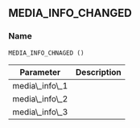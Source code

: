 ## MEDIA\_INFO\_CHANGED

### Name

`MEDIA_INFO_CHNAGED ()`


| Parameter          | Description |
| ------------------ | ----------- |
| media\\\_info\\\_1 |             |
| media\\\_info\\\_2 |             |
| media\\\_info\\\_3 |             |
